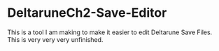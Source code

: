 # DeltaruneCh2-Save-Editor
This is a tool I am making to make it easier to edit Deltarune Save Files. <br>
This is very very very unfinished.
